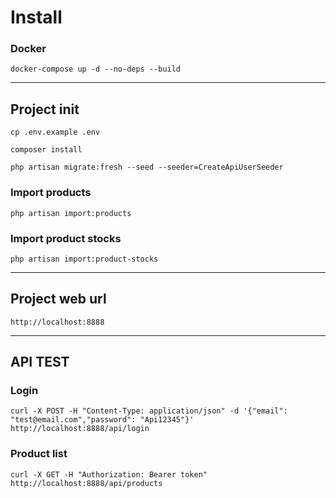 # Install

### Docker
```shell
docker-compose up -d --no-deps --build
```
---
## Project init
```shell
cp .env.example .env
```
```shell
composer install
```
```shell
php artisan migrate:fresh --seed --seeder=CreateApiUserSeeder
```
### Import products
```shell
php artisan import:products
```
### Import product stocks
```shell
php artisan import:product-stocks
```
---
## Project web url
```
http://localhost:8888
```
---
## API TEST

### Login
```shell
curl -X POST -H "Content-Type: application/json" -d '{"email": "test@email.com","password": "Api12345"}' http://localhost:8888/api/login
```

### Product list
```shell
curl -X GET -H "Authorization: Bearer token" http://localhost:8888/api/products
```